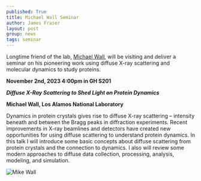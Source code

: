 ```yaml
---
published: True
title: Michael Wall Seminar 
author: James Fraser
layout: post
group: news
tags: seminar
---
```


Longtime friend of the lab, [Michael Wall](https://public.lanl.gov/mewall), will be visiting and deliver a seminar on his pioneering work using diffuse X-ray scattering and molecular dynamics to study proteins.

**November 2nd, 2023 4:00pm in GH S201**

***Diffuse X-Ray Scattering to Shed Light on Protein Dynamics***

**Michael Wall, Los Alamos National Laboratory**


Dynamics in protein crystals gives rise to diffuse X-ray scattering – intensity beneath and between the Bragg peaks in diffraction experiments. Recent improvements in X-ray beamlines and detectors have created new opportunities for using diffuse scattering to understand protein dynamics. In this talk I will introduce some basic concepts about diffuse scattering from protein crystals and the connection to dynamics. I also will review some modern approaches to diffuse data collection, processing, analysis, modeling, and simulation.

 <img src="/static/img/pub/2016_vb.jpg" alt="Mike Wall" class="img-fluid">
